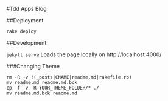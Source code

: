 #Tdd Apps Blog

##Deployment

`rake deploy`


##Development

`jekyll serve` Loads the page locally on http://localhost:4000/

###Changing Theme

    rm -R -v !(_posts|CNAME|readme.md|rakefile.rb)
    mv readme.md readme.md.bck
    cp -f -v -R YOUR_THEME_FOLDER/* ./
    mv readme.md.bck readme.md
